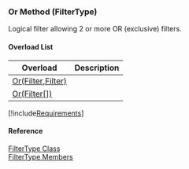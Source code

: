 ﻿### Or Method (FilterType)

Logical filter allowing 2 or more OR (exclusive) filters.

#### Overload List

| Overload | Description |
| --- | --- |
| [Or(Filter,Filter)](fcSDK~FChoice.Foundation.Filters.FilterType~Or(Filter,Filter).md) |   |
| [Or(Filter\[\])](fcSDK~FChoice.Foundation.Filters.FilterType~Or(Filter[]).md) |   |

[!include[Requirements](../partials/requirements.md)]



#### Reference

[FilterType Class](fcSDK~FChoice.Foundation.Filters.FilterType.md)  
[FilterType Members](fcSDK~FChoice.Foundation.Filters.FilterType_members.md)